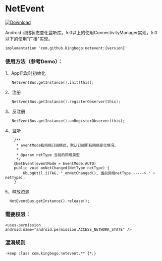 # NetEvent

 [![Download](https://api.bintray.com/packages/kingbogo/maven/NetEvent/images/download.svg) ](https://bintray.com/kingbogo/maven/NetEvent/_latestVersion)

Android 网络状态变化监听库。5.0以上的使用ConnectivityManager实现，5.0以下的使用"广播"实现。

```
implementation 'com.github.kingbogo:netevent:{version}'
```

### 使用方法（参考Demo）：
1、App启动时初始化
```
   NetEventBus.getInstance().init(this);
```

2、注册
```
   NetEventBus.getInstance().registerObserver(this);
```

3、反注册
```
   NetEventBus.getInstance().unRegisterObserver(this);
```

4、监听
```
    /**
     * eventMode指网络订阅模式，默认订阅所有网络变化情况。
     *
     * @param netType 当前的网络类型
     */
    @NetEvent(eventMode = EventMode.AUTO)
    public void onNetChanged(NetType netType) {
        KbLogUtil.i(TAG, "_onNetChanged(), 当前网络netType -----> " + netType);
    }
```

5、释放资源
```
  NetEventBus.getInstance().release();
```

### 需要权限：
```
<uses-permission android:name="android.permission.ACCESS_NETWORK_STATE" />
```

### 混淆规则
```
-keep class com.kingbogo.netevent.** {*;}
```



